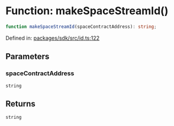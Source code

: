 # Function: makeSpaceStreamId()

```ts
function makeSpaceStreamId(spaceContractAddress): string;
```

Defined in: [packages/sdk/src/id.ts:122](https://github.com/towns-protocol/towns/blob/0db1fd0ac7258e8db8cedfb6183e8eade8284fa1/packages/sdk/src/id.ts#L122)

## Parameters

### spaceContractAddress

`string`

## Returns

`string`
